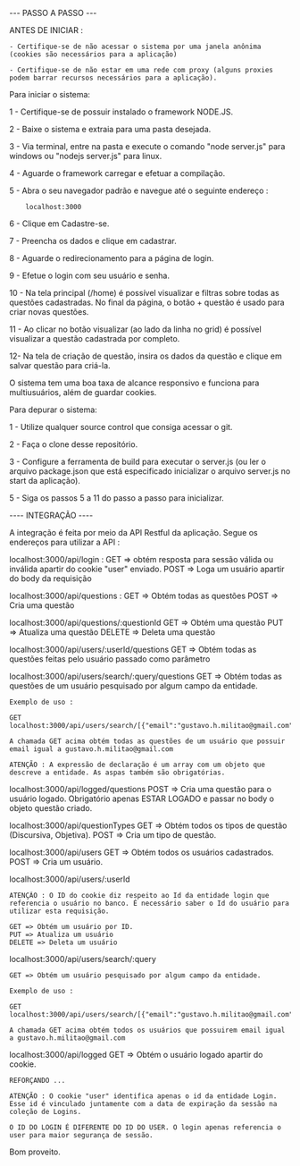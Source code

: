 --- PASSO A PASSO ---

ANTES DE INICIAR : 

    - Certifique-se de não acessar o sistema por uma janela anônima (cookies são necessários para a aplicação)

    - Certifique-se de não estar em uma rede com proxy (alguns proxies podem barrar recursos necessários para a aplicação).


Para iniciar o sistema:

1 - Certifique-se de possuir instalado o framework NODE.JS.


2 - Baixe o sistema e extraia para uma pasta desejada.


3 - Via terminal, entre na pasta e execute o comando "node server.js" para windows ou "nodejs server.js" para linux.


4 - Aguarde o framework carregar e efetuar a compilação.


5 - Abra o seu navegador padrão e navegue até o seguinte endereço : 

        localhost:3000

6 - Clique em Cadastre-se.


7 - Preencha os dados e clique em cadastrar.


8 - Aguarde o redirecionamento para a página de login.


9 - Efetue o login com seu usuário e senha.


10 - Na tela principal (/home) é possível visualizar e filtras sobre todas as questões cadastradas. No final da página, o botão + questão é usado para criar novas questões. 

11 - Ao clicar no botão visualizar (ao lado da linha no grid) é possível visualizar a questão cadastrada por completo.

12- Na tela de criação de questão, insira os dados da questão e clique em salvar questão para criá-la.

O sistema tem uma boa taxa de alcance responsivo e funciona para multiusuários, além de guardar cookies.

Para depurar o sistema:

1 - Utilize qualquer source control que consiga acessar o git.


2 - Faça o clone desse repositório.


3 - Configure a ferramenta de build para executar o server.js (ou ler o arquivo package.json que está especificado inicializar o arquivo server.js no start da aplicação).


5 - Siga os passos 5 a 11 do passo a passo para inicializar.


---- INTEGRAÇÃO ----

A integração é feita por meio da API Restful da aplicação. Segue os endereços para utilizar a API :

localhost:3000/api/login  :
    GET => obtém resposta para sessão válida ou inválida apartir do cookie "user" enviado.
    POST => Loga um usuário apartir do body da requisição

localhost:3000/api/questions  :
    GET => Obtém todas as questões
    POST => Cria uma questão

localhost:3000/api/questions/:questionId
    GET => Obtém uma questão
    PUT => Atualiza uma questão
    DELETE => Deleta uma questão

localhost:3000/api/users/:userId/questions
    GET => Obtém todas as questões feitas pelo usuário passado como parâmetro

localhost:3000/api/users/search/:query/questions
    GET => Obtém todas as questões de um usuário pesquisado por algum campo da entidade.

    Exemplo de uso : 
    
    GET localhost:3000/api/users/search/[{"email":"gustavo.h.militao@gmail.com"}]/questions

    A chamada GET acima obtém todas as questões de um usuário que possuir email igual a gustavo.h.militao@gmail.com

    ATENÇÃO : A expressão de declaração é um array com um objeto que descreve a entidade. As aspas também são obrigatórias.

localhost:3000/api/logged/questions
    POST => Cria uma questão para o usuário logado. Obrigatório apenas ESTAR LOGADO e passar no body o objeto questão criado.

localhost:3000/api/questionTypes
    GET => Obtém todos os tipos de questão (Discursiva, Objetiva).
    POST => Cria um tipo de questão.

localhost:3000/api/users
    GET => Obtém todos os usuários cadastrados.
    POST => Cria um usuário.

localhost:3000/api/users/:userId

    ATENÇÃO : O ID do cookie diz respeito ao Id da entidade login que referencia o usuário no banco. É necessário saber o Id do usuário para utilizar esta requisição.

    GET => Obtém um usuário por ID. 
    PUT => Atualiza um usuário
    DELETE => Deleta um usuário

localhost:3000/api/users/search/:query

    GET => Obtém um usuário pesquisado por algum campo da entidade.

    Exemplo de uso : 
    
    GET localhost:3000/api/users/search/[{"email":"gustavo.h.militao@gmail.com"}]

    A chamada GET acima obtém todos os usuários que possuirem email igual a gustavo.h.militao@gmail.com

localhost:3000/api/logged
    GET => Obtém o usuário logado apartir do cookie.
    

    REFORÇANDO ...

    ATENÇÃO : O cookie "user" identifica apenas o id da entidade Login. Esse id é vinculado juntamente com a data de expiração da sessão na coleção de Logins.

    O ID DO LOGIN É DIFERENTE DO ID DO USER. O login apenas referencia o user para maior segurança de sessão.




Bom proveito.

